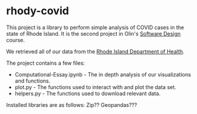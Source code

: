 # rhody-covid

This project is a library to perform simple analysis of COVID cases
in the state of Rhode Island. It is the second project in Olin's
[Software Design](https://softdes.olin.edu) course.

We retrieved all of our data from the [Rhode Island Department of Health](https://ri-department-of-health-covid-19-data-rihealth.hub.arcgis.com/).

The project contains a few files:
* Computational-Essay.ipynb -  The in depth analysis of our visualizations and functions.
* plot.py - The functions used to interact with and plot the data set.
* helpers.py - The functions used to download relevant data.

Installed libraries are as follows:
Zip??
Geopandas???
